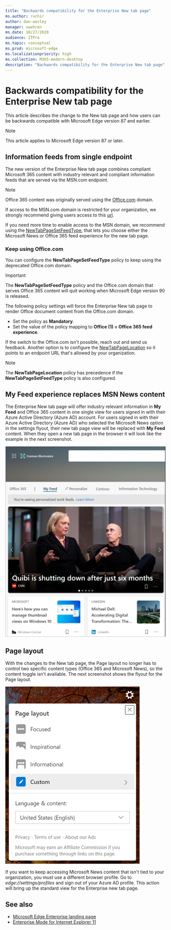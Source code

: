 ```yaml
---
title: "Backwards compatibility for the Enterprise New tab page"
ms.author: ruchir
author: dan-wesley
manager: vwehren
ms.date: 10/27/2020
audience: ITPro
ms.topic: conceptual
ms.prod: microsoft-edge
ms.localizationpriority: high
ms.collection: M365-modern-desktop
description: "Backwards compatibility for the Enterprise New tab page"
---
```


# Backwards compatibility for the Enterprise New tab page

This article describes the change to the New tab page and how users can be backwards compatible with Microsoft Edge version 87 and earlier.

> [!NOTE]
> This article applies to Microsoft Edge version 87 or later.

## Information feeds from single endpoint

The new version of the Enterprise New tab page combines compliant Microsoft 365 content with industry relevant and compliant information feeds that are served via the MSN.com endpoint.

> [!NOTE]
> Office 365 content was originally served using the [Office.com](https://www.office.com) domain.

If access to the MSN.com domain is restricted for your organization, we strongly recommend giving users access to this [url](https://ntp.msn.com).

If you need more time to enable access to the MSN domain, we recommend using the [NewTabPageSetFeedType](https://docs.microsoft.com/deployedge/microsoft-edge-policies#newtabpagesetfeedtype), that lets you choose either the Microsoft News or Office 365 feed experience for the new tab page.

### Keep using Office.com

 You can configure the **NewTabPageSetFeedType** policy to keep using the deprecated Office.com domain.

> [!IMPORTANT]
> The **NewTabPageSetFeedType** policy and the Office.com domain that serves Office 365 content will quit working when Microsoft Edge version 90 is released.

The following policy settings will force the Enterprise New tab page to render Office document content from the Office.com domain.

- Set the policy as **Mandatory**.
- Set the value of the policy mapping to **Office (1) = Office 365 feed experience**.

If the switch to the Office.com isn't possible, reach out and send us feedback. Another option is to configure the [NewTabPageLocation](https://docs.microsoft.com/deployedge/microsoft-edge-policies#newtabpagelocation) so it points to an endpoint URL that's allowed by your organization.

> [!NOTE]
> The **NewTabPageLocation** policy has precedence if the **NewTabPageSetFeedType** policy is also configured.

## My Feed experience replaces MSN News content

The Enterprise New tab page will offer industry relevant information in **My Feed** and Office 365 content in one single view for users signed in with their Azure Active Directory (Azure AD) account. For users signed in with their Azure Active Directory (Azure AD) who selected the Microsoft News option in the settings flyout,  their new tab page view will be replaced with **My Feed** content. When they open a new tab page in the browser it will look like the example in the next screenshot.

![New tab page showing content from My Feed.](media/microsoft-edge-ntp-backward-compatibility/microsoft-edge-ntp-myfeed-view.png)


## Page layout

With the changes to the New tab page, the Page layout no longer has to control two specific content types (Office 365 and Microsoft News), so the content toggle isn't available. The next screenshot shows the flyout for the Page layout.

![Page layout view for New tab page.](media/microsoft-edge-ntp-backward-compatibility/microsoft-edge-ntp-page-layout.png)

If you want to keep accessing Microsoft News content that isn't tied to your organization, you must use a different browser profile. Go to  *edge://settings/profiles* and sign out of your Azure AD profile. This action will bring up the  standard view for the Enterprise new tab page. 

## See also

- [Microsoft Edge Enterprise landing page](https://aka.ms/EdgeEnterprise)
- [Enterprise Mode for Internet Explorer 11](https://docs.microsoft.com/internet-explorer/ie11-deploy-guide/enterprise-mode-overview-for-ie11)
